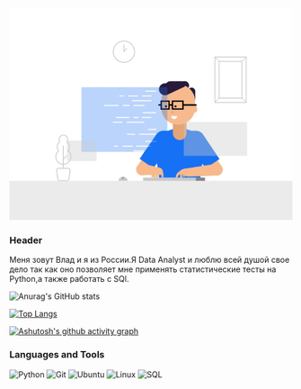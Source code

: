 ![](https://github.com/0n1xx/0n1xx/blob/main/data_analyst.gif)

### Header

Меня зовут Влад и я из России.Я Data Analyst и люблю всей душой свое дело так как оно позволяет мне применять статистические тесты на Python,а также работать с SQl.


![Anurag's GitHub stats](https://github-readme-stats.vercel.app/api?username=0n1xx&theme=moltack&show_icons=true)

[![Top Langs](https://github-readme-stats.vercel.app/api/top-langs/?username=0n1xx&layout=compact)](https://github.com/anuraghazra/github-readme-stats)

[![Ashutosh's github activity graph](https://activity-graph.herokuapp.com/graph?username=0n1xx&theme=gruvbox)](https://github.com/ashutosh00710/github-readme-activity-graph)

### Languages and Tools
![Python](https://img.shields.io/badge/python-3670A0?style=for-the-badge&logo=python&logoColor=ffdd54)
![Git](https://img.shields.io/badge/git-%23F05033.svg?style=for-the-badge&logo=git&logoColor=white)
![Ubuntu](https://img.shields.io/badge/Ubuntu-E95420?style=for-the-badge&logo=ubuntu&logoColor=white)
![Linux](https://img.shields.io/badge/Linux-FCC624?style=for-the-badge&logo=linux&logoColor=black)
![SQL](http://img.shields.io/badge/-Sql-090909?style=for-the-badge&logo=mysql&logoColor=006488)
